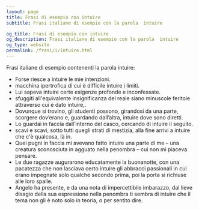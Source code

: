 ```yaml
---
layout: page
title: Frasi di esempio con intuire 
subtitle: Frasi italiane di esempio con la parola  intuire

og_title: Frasi di esempio con intuire 
og_description: Frasi italiane di esempio con la parola  intuire
og_type: website
permalink: /frasi/i/intuire.html
---
```


Frasi italiane di esempio contenenti la parola intuire:


- Forse riesce a intuire le mie intenzioni.
- macchina ipertrofica di cui è difficile intuire i limiti.
- Lui sapeva intuire certe esigenze profonde e inconfessate.
- sfuggiti all'equivalente insignificanza del reale siano minuscole feritoie attraverso cui è dato intuire,.
- Dovunque si trovino, gli studenti possono, girandosi da una parte, scorgere dov’erano e, guardando dall’altra, intuire dove sono diretti.
- Lo guardai in faccia dall’interno del casco, cercando di intuire il seguito.
- scavi e scavi, sotto tutti quegli strati di mestizia, alla fine arrivi a intuire che c'è qualcosa, là in.
- Quei pugni in faccia mi avevano fatto intuire una parte di me – una creatura sconosciuta in agguato nella penombra – cui non mi piaceva pensare.
- Le due ragazze augurarono educatamente la buonanotte, con una pacatezza che non lasciava certo intuire gli abbracci passionali in cui erano impegnate solo qualche secondo prima, poi la porta si richiuse alle loro spalle.
- Angelo ha presente, e da una nota di impercettibile imbarazzo, dal lieve disagio della sua espressione nella penombra ti sembra di intuire che il tema non gli è noto solo in teoria, o per sentito dire.
